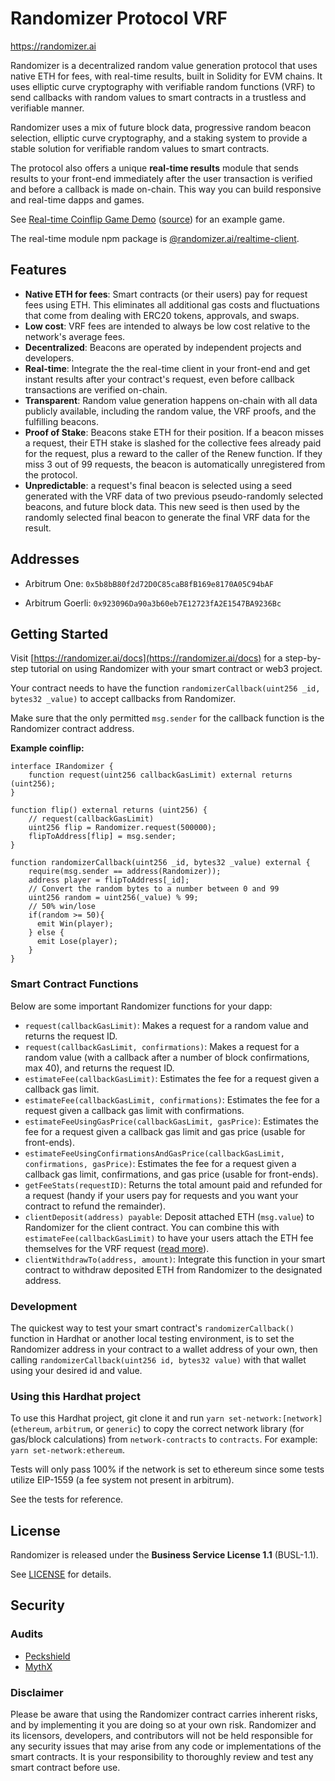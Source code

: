 # Randomizer Protocol VRF

https://randomizer.ai

Randomizer is a decentralized random value generation protocol that uses native ETH for fees, with real-time results, built in Solidity for EVM chains. It uses elliptic curve cryptography with verifiable random functions (VRF) to send callbacks with random values to smart contracts in a trustless and verifiable manner.

Randomizer uses a mix of future block data, progressive random beacon selection, elliptic curve cryptography, and a staking system to provide a stable solution for verifiable random values to smart contracts.

The protocol also offers a unique **real-time results** module that sends results to your front-end immediately after the user transaction is verified and before a callback is made on-chain. This way you can build responsive and real-time dapps and games.

See [Real-time Coinflip Game Demo](https://coinflip.randomizer.ai/)  ([source](https://github.com/RandomizerAi/coinflip-example)) for an example game.

The real-time module npm package is [@randomizer.ai/realtime-client](https://www.npmjs.com/package/@randomizer.ai/realtime-client).

## Features

- **Native ETH for fees**: Smart contracts (or their users) pay for request fees using ETH. This eliminates all additional gas costs and fluctuations that come from dealing with ERC20 tokens, approvals, and swaps.
- **Low cost**: VRF fees are intended to always be low cost relative to the network's average fees.
- **Decentralized**: Beacons are operated by independent projects and developers.
- **Real-time**: Integrate the the real-time client in your front-end and get instant results after your contract's request, even before callback transactions are verified on-chain.
- **Transparent**: Random value generation happens on-chain with all data publicly available, including the random value, the VRF proofs, and the fulfilling beacons.
- **Proof of Stake**: Beacons stake ETH for their position. If a beacon misses a request, their ETH stake is slashed for the collective fees already paid for the request, plus a reward to the caller of the Renew function. If they miss 3 out of 99 requests, the beacon is automatically unregistered from the protocol.
- **Unpredictable**: a request's final beacon is selected using a seed generated with the VRF data of two previous pseudo-randomly selected beacons, and future block data. This new seed is then used by the randomly selected final beacon to generate the final VRF data for the result.

## Addresses

- Arbitrum One: `0x5b8bB80f2d72D0C85caB8fB169e8170A05C94bAF`

- Arbitrum Goerli: `0x923096Da90a3b60eb7E12723fA2E1547BA9236Bc`

## Getting Started

Visit [https://randomizer.ai/docs](https://randomizer.ai/docs) for a step-by-step tutorial on using Randomizer with your smart contract or web3 project.

Your contract needs to have the function `randomizerCallback(uint256 _id, bytes32 _value)` to accept callbacks from Randomizer.

Make sure that the only permitted `msg.sender` for the callback function is the Randomizer contract address.

**Example coinflip:**

```JS
interface IRandomizer {
    function request(uint256 callbackGasLimit) external returns (uint256);
}

function flip() external returns (uint256) {
    // request(callbackGasLimit)
    uint256 flip = Randomizer.request(500000);
    flipToAddress[flip] = msg.sender;
}

function randomizerCallback(uint256 _id, bytes32 _value) external {
    require(msg.sender == address(Randomizer));
    address player = flipToAddress[_id];
    // Convert the random bytes to a number between 0 and 99
    uint256 random = uint256(_value) % 99;
    // 50% win/lose
    if(random >= 50){
      emit Win(player);
    } else {
      emit Lose(player);
    }
}
```

### Smart Contract Functions

Below are some important Randomizer functions for your dapp:

- `request(callbackGasLimit)`: Makes a request for a random value and returns the request ID.
- `request(callbackGasLimit, confirmations)`: Makes a request for a random value (with a callback after a number of block confirmations, max 40), and returns the request ID.
- `estimateFee(callbackGasLimit)`: Estimates the fee for a request given a callback gas limit.
- `estimateFee(callbackGasLimit, confirmations)`: Estimates the fee for a request given a callback gas limit with confirmations.
- `estimateFeeUsingGasPrice(callbackGasLimit, gasPrice)`: Estimates the fee for a request given a callback gas limit and gas price (usable for front-ends).
- `estimateFeeUsingConfirmationsAndGasPrice(callbackGasLimit, confirmations, gasPrice)`: Estimates the fee for a request given a callback gas limit, confirmations, and gas price (usable for front-ends).
- `getFeeStats(requestID)`: Returns the total amount paid and refunded for a request (handy if your users pay for requests and you want your contract to refund the remainder).
- `clientDeposit(address) payable`: Deposit attached ETH (`msg.value`) to Randomizer for the client contract. You can combine this with `estimateFee(callbackGasLimit)` to have your users attach the ETH fee themselves for the VRF request ([read more](https://randomizer.ai/docs#withdrawing)).
- `clientWithdrawTo(address, amount)`: Integrate this function in your smart contract to withdraw deposited ETH from Randomizer to the designated address.

### Development

The quickest way to test your smart contract's `randomizerCallback()` function in Hardhat or another local testing environment, is to set the Randomizer address in your contract to a wallet address of your own, then calling `randomizerCallback(uint256 id, bytes32 value)` with that wallet using your desired id and value.

### Using this Hardhat project

To use this Hardhat project, git clone it and run `yarn set-network:[network]` (`ethereum`, `arbitrum`, or `generic`) to copy the correct network library (for gas/block calculations) from `network-contracts` to `contracts`. For example: `yarn set-network:ethereum`.

Tests will only pass 100% if the network is set to ethereum since some tests utilize EIP-1559 (a fee system not present in arbitrum).

See the tests for reference.

## License

Randomizer is released under the **Business Service License 1.1** (BUSL-1.1).

See [LICENSE](./LICENSE) for details.

## Security

### Audits

- [Peckshield](./audits/PeckShield-Audit-Report-Randomizer-v1.0.pdf)
- [MythX](./audits/Randomizer-MythX-Report.pdf)

### Disclaimer

Please be aware that using the Randomizer contract carries inherent risks, and by implementing it you are doing so at your own risk. Randomizer and its licensors, developers, and contributors will not be held responsible for any security issues that may arise from any code or implementations of the smart contracts. It is your responsibility to thoroughly review and test any smart contract before use.
